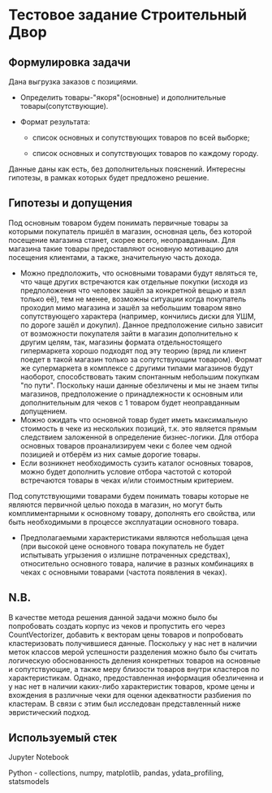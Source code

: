 # Тестовое задание Строительный Двор

## Формулировка задачи

Дана выгрузка заказов с позициями.

  * Определить товары-"якоря"(основные) и дополнительные товары(сопутствующие).

  * Формат результата:

    * список основных и сопутствующих товаров по всей выборке;

    * список основных и сопутствующих товаров по каждому городу.
    
Данные даны как есть, без дополнительных пояснений. Интересны гипотезы, в рамках которых будет предложено решение.

## Гипотезы и допущения

Под основным товаром будем понимать первичные товары за которыми покупатель пришёл в магазин, основная цель, без которой посещение магазина станет, скорее всего, неоправданным. Для магазина такие товары предоставляют основную мотивацию для посещения клиентами, а также, значительную часть дохода.

  * Можно предположить, что основными товарами будут являться те, что чаще других встречаются как отдельные покупки (исходя из предположения что человек зашёл за конкретной вещью и взял только её), тем не менее, возможны ситуации когда покупатель проходил мимо магазина и зашёл за небольшим товаром явно сопутствующего характера (например, кончились диски для УШМ, по дороге зашёл и докупил). Данное предположение сильно зависит от возможности покупателя зайти в магазин дополнительно к другим целям, так, магазины формата отдельностоящего гипермаркета хорошо подходят под эту теорию (вряд ли клиент поедет в такой магазин только за сопутствующим товаром). Формат же супермаркета в комплексе с другими типами магазинов будут наоборот, способствовать таким спонтанным небольшим покупкам "по пути". Поскольку наши данные обезличены и мы не знаем типы магазинов, предположение о принадлежности к основным или дополнительным для чеков с 1 товаром будет неоправданным допущением.
  * Можно ожидать что основной товар будет иметь максимальную стоимость в чеке из нескольких позиций, т.к. это является прямым следствием заложенной в определение бизнес-логики. Для отбора основных товаров проанализируем чеки с более чем одной позицией и отберём из них самые дорогие товары.
  * Если возникнет необходимость сузить каталог основных товаров, можно будет дополнить условие отбора частотой с которой встречаются товары в чеках и/или стоимостным критерием.

Под сопутствующими товарами будем понимать товары которые не являются первичной целью похода в магазин, но могут быть комплиментарными к основному товару, дополнять его свойства, или быть необходимыми в процессе эксплуатации основного товара.

  * Предполагаемыми характеристиками являются небольшая цена (при высокой цене основного товара покупатель не будет испытывать угрызения о излишне потраченных средствах), относительно основного товара, наличие в разных комбинациях в чеках с основными товарами (частота появления в чеках).

## N.B.

В качестве метода решения данной задачи можно было бы попробовать создать корпус из чеков и пропустить его через CountVectorizer, добавить к векторам цены товаров и попробовать кластеризовать получившиеся данные. Поскольку у нас нет в наличии меток классов мерой успешности разделения можно было бы считать логическую обоснованность деления конкретных товаров на основные и сопутствующие, а также меру близости товаров внутри кластеров по характеристикам. Однако, предоставленная информация обезличенна и у нас нет в наличии каких-либо характеристик товаров, кроме цены и вхождения в различные чеки для оценки адекватности разбиения по кластерам. В связи с этим был исследован представленный ниже эвристический подход.

## Используемый стек

Jupyter Notebook

Python - collections, numpy, matplotlib, pandas, ydata_profiling, statsmodels
